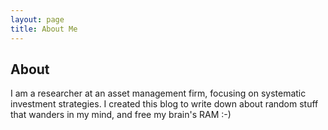 ```yaml
---
layout: page
title: About Me
---
```

## About
I am a researcher at an asset management firm, focusing on systematic investment strategies. I created this blog to write down about random stuff that wanders in my mind, and free my brain's RAM :-) 

